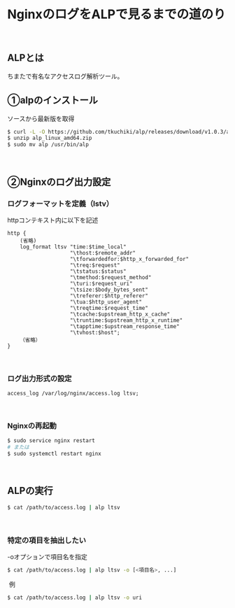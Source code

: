 # NginxのログをALPで見るまでの道のり
​
## ALPとは
ちまたで有名なアクセスログ解析ツール。
​
## ①alpのインストール
ソースから最新版を取得
``` bash
$ curl -L -O https://github.com/tkuchiki/alp/releases/download/v1.0.3/alp_linux_amd64.zip
$ unzip alp_linux_amd64.zip
$ sudo mv alp /usr/bin/alp
```
​
## ②Nginxのログ出力設定
### ログフォーマットを定義（lstv）
httpコンテキスト内に以下を記述
```
http {
    (省略)
    log_format ltsv "time:$time_local"
                    "\thost:$remote_addr"
                    "\tforwardedfor:$http_x_forwarded_for"
                    "\treq:$request"
                    "\tstatus:$status"
                    "\tmethod:$request_method"
                    "\turi:$request_uri"
                    "\tsize:$body_bytes_sent"
                    "\treferer:$http_referer"
                    "\tua:$http_user_agent"
                    "\treqtime:$request_time"
                    "\tcache:$upstream_http_x_cache"
                    "\truntime:$upstream_http_x_runtime"
                    "\tapptime:$upstream_response_time"
                    "\tvhost:$host";
    （省略）
}
```
​
### ログ出力形式の設定
```
access_log /var/log/nginx/access.log ltsv;
```
​
### Nginxの再起動
``` bash
$ sudo service nginx restart
# または
$ sudo systemctl restart nginx
```
​
## ALPの実行
``` bash
$ cat /path/to/access.log | alp ltsv
```
​
### 特定の項目を抽出したい
-oオプションで項目名を指定
``` bash
$ cat /path/to/access.log | alp ltsv -o [<項目名>, ...]
```
​
例
``` bash
$ cat /path/to/access.log | alp ltsv -o uri
```